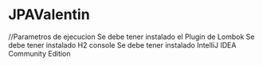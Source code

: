 # JPAValentin

//Parametros de ejecucion
Se debe tener instalado el Plugin de Lombok 
Se debe tener instalado H2 console
Se debe tener instalado IntelliJ IDEA Community Edition
